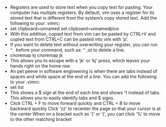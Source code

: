 - Registers are used to store text when you copy text for pasting. Your computer has multiple registers. By default, vim uses a register for its stored text that is different from the system’s copy stored text. Add the following to your .vimrc:
- set clipboard=unnamed
  set clipboard=unnamedplus
- With this addition, copied text from vim can be pasted by CTRL+V and copied text from CTRL+C can be pasted into vim with ‘p’.
- If you want to delete text without overwriting your register, you can run `“_` before your command, such as: `“_dd` to delete a line.
- cnoremap kj <C-C>
  cnoremap jk <C-C>
- This allows you to escape with a ‘jk’ or ‘kj’ press, which leaves your hands right on the home row.
- An pet peeve in software engineering is when there are tabs instead of spaces and white space at the end of a line. You can add the following to your .vimrc:
- set list
- This shows a $ sign at the end of each line and shows ^I instead of tabs. This allows you to easily identify tabs and $ signs.
- Click CTRL + F to move forward quickly and CTRL + B to move backward quickly
  Click ‘zz’ to recenter the page so that your cursor is at the center
  When on a bracket such as ‘{‘ or ‘(‘, you can click ‘%’ to move to the other matching bracket